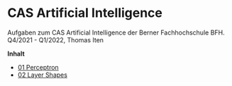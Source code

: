 # CAS Artificial Intelligence

Aufgaben zum CAS Artificial Intelligence der Berner Fachhochschule BFH.<br />
Q4/2021 - Q1/2022, Thomas Iten


**Inhalt**

- [01 Perceptron](src/01_perceptron.py)
- [02 Layer Shapes](quiz/02_Layer_Shapes.png)
